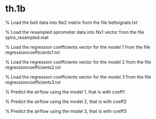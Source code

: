 # th.1b
% Load the belt data into Nx2 matrix from the file beltsignals.txt

% Load the resampled spirometer data into Nx1 vector from the file spiro_resampled.mat

% Load the regression coefficients vector for the model 1 from the file regressioncoefficients1.txt

% Load the regression coefficients vector for the model 2 from the file regressioncoefficients2.txt

% Load the regression coefficients vector for the model 3 from the file regressioncoefficients3.txt

% Predict the airflow using the model 1, that is with coeff1

% Predict the airflow using the model 2, that is with coeff2

% Predict the airflow using the model 3,  that is with coeff3
